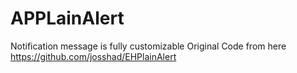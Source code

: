 # APPLainAlert
Notification message is fully customizable
Original Code from here https://github.com/josshad/EHPlainAlert
